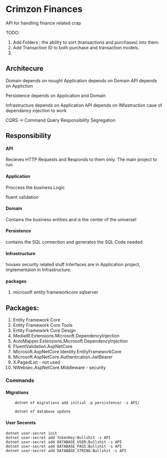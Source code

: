 # Crimzon Finances

API for handling finance related crap

TODO:
 1. Add Folders ; the ability to sort (transactions and purchases) into them.
 1. Add Transaction ID to both purchase and transaction models.
 1. 


## Architecure

  Domain depends on nought
  Application depends on Domain
  API depends on Appliction

  Persistence depends on Application and Domain

  Infrastructure depends on Application
  API depends on INfastruction caue of dependancy injection to work

  CQRS -> Command Query Responsibility Segregation


## Responsibility

#### API
 Recieves HTTP Requests and Responds to them only.
 The main project to run 

#### Application
  Proccess the business Logic

  fluent validation

#### Domain
  Contains the business entities and is the center of the universe!

#### Persistence
  contains the SQL connection and generates the SQL Code needed

#### Infrastructure
  houses security related stuff
  Interfaces are in Application project, implementaion in Infrastructure.
  #### packages
  1. microsoft entity frameworkcore sqlserver

## Packages:
 
 1. Entity Framework Core
 1. Entity Framework Core Tools
 2. Entity Framework Core Design
 3. MediatR.Extensions.Microsoft.DependencyInjection
 4. AutoMapper.Extensions.Microsoft.DependencyInjection
 5. FluentValidation.AspNetCore
 6. Microsoft.AspNetCore.Identity.EntityFrameworkCore 
 7. Microsoft.AspNetCore.Authentication.JwtBearer
 8. X.PagedList - not used
 9. NWebsec.AspNetCore.Middleware - security 

### Commands
#### Migrations
```
    dotnet ef migrations add initial -p persistence/ -s API/

    dotnet ef database update
```
#### User Secerets

```
dotnet user-secret init
dotnet user-secret add TokenKey:Bullshit -s API 
dotnet user-secret add DATABASE_USER:Bullshit -s API 
dotnet user-secret add DATABASE_PASS:Bullshit -s API 
dotnet user-secret add DATABASE_STRING:Bullshit -s API 
```


